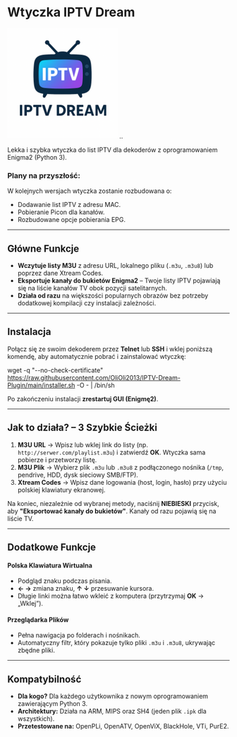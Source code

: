 # Wtyczka IPTV Dream

<img src="plugin.png" alt="Ikona wtyczki IPTV Dream" width="250"/>
..

Lekka i szybka wtyczka do list IPTV dla dekoderów z oprogramowaniem Enigma2 (Python 3).

### Plany na przyszłość:
W kolejnych wersjach wtyczka zostanie rozbudowana o:
* Dodawanie list IPTV z adresu MAC.
* Pobieranie Picon dla kanałów.
* Rozbudowane opcje pobierania EPG.

---

## Główne Funkcje

* **Wczytuje listy M3U** z adresu URL, lokalnego pliku (`.m3u`, `.m3u8`) lub poprzez dane Xtream Codes.
* **Eksportuje kanały do bukietów Enigma2** – Twoje listy IPTV pojawiają się na liście kanałów TV obok pozycji satelitarnych.
* **Działa od razu** na większości popularnych obrazów bez potrzeby dodatkowej kompilacji czy instalacji zależności.

---

## Instalacja

Połącz się ze swoim dekoderem przez **Telnet** lub **SSH** i wklej poniższą komendę, aby automatycznie pobrać i zainstalować wtyczkę:

wget -q "--no-check-certificate" https://raw.githubusercontent.com/OliOli2013/IPTV-Dream-Plugin/main/installer.sh -O - | /bin/sh

Po zakończeniu instalacji **zrestartuj GUI (Enigmę2)**.

---

## Jak to działa? – 3 Szybkie Ścieżki

1.  **M3U URL** → Wpisz lub wklej link do listy (np. `http://serwer.com/playlist.m3u`) i zatwierdź **OK**. Wtyczka sama pobierze i przetworzy listę.
2.  **M3U Plik** → Wybierz plik `.m3u` lub `.m3u8` z podłączonego nośnika (`/tmp`, pendrive, HDD, dysk sieciowy SMB/FTP).
3.  **Xtream Codes** → Wpisz dane logowania (host, login, hasło) przy użyciu polskiej klawiatury ekranowej.

Na koniec, niezależnie od wybranej metody, naciśnij **NIEBIESKI** przycisk, aby **"Eksportować kanały do bukietów"**. Kanały od razu pojawią się na liście TV.

---

## Dodatkowe Funkcje

#### Polska Klawiatura Wirtualna
* Podgląd znaku podczas pisania.
* **← →** zmiana znaku, **↑ ↓** przesuwanie kursora.
* Długie linki można łatwo wkleić z komputera (przytrzymaj **OK** → „Wklej”).

#### Przeglądarka Plików
* Pełna nawigacja po folderach i nośnikach.
* Automatyczny filtr, który pokazuje tylko pliki `.m3u` i `.m3u8`, ukrywając zbędne pliki.

---

## Kompatybilność

* **Dla kogo?** Dla każdego użytkownika z nowym oprogramowaniem zawierającym Python 3.
* **Architektury:** Działa na ARM, MIPS oraz SH4 (jeden plik `.ipk` dla wszystkich).
* **Przetestowane na:** OpenPLi, OpenATV, OpenViX, BlackHole, VTi, PurE2.
